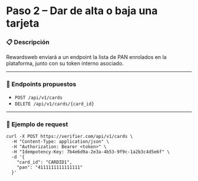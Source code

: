 # Paso 2 – Dar de alta o baja una tarjeta

### 📋 Descripción
Rewardsweb enviará a un endpoint la lista de PAN enrolados en la plataforma, junto con su token interno asociado.

---

### 🔗 Endpoints propuestos
- `POST /api/v1/cards`
- `DELETE /api/v1/cards/{card_id}`

---

### 🧩 Ejemplo de request
```http
curl -X POST https://verifier.com/api/v1/cards \
  -H "Content-Type: application/json" \
  -H "Authorization: Bearer <token>" \
  -H "Idempotency-Key: 7b4e6d9a-2e3a-4b53-9f9c-1a2b3c4d5e6f" \
  -d '{
    "card_id": "CARDID1",
    "pan": "4111111111111111"
  }'